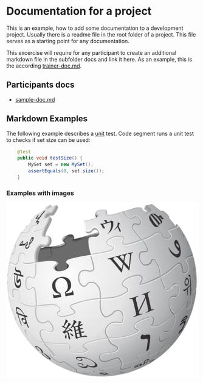 # Documentation for a project
This is an example, how to add some documentation to a development project. Usually there is a readme file in the root folder of a project. This file serves as a starting point for any documentation. 

This excercise will require for any participant to create an additional markdown file in the subfolder docs and link it here. As an example, this is the according [trainer-doc.md](docs/trainer-doc.md).

## Participants docs

* [sample-doc.md](docs/sample-doc.md)

## Markdown Examples

The following example describes a [unit](https://en.wikipedia.org/wiki/Unit_testing) test. Code segment runs a unit test to checks if set size can be used:

``` java
    @Test
    public void testSize() {
        MySet set = new MySet();
        assertEquals(0, set.size());
    }
```
### Examples with images
![Wikipedia Rulez!](docs/images/Wikipedia-logo-v2.svg.png "Wikipedia")